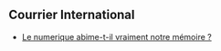 ## Courrier International

* [Le numerique abime-t-il vraiment notre mémoire ?](./Courrier1807_pages_36_37_38.md)
